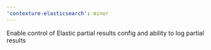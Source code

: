 ```yaml
---
'contexture-elasticsearch': minor
---
```


Enable control of Elastic partial results config and ability to log partial results
